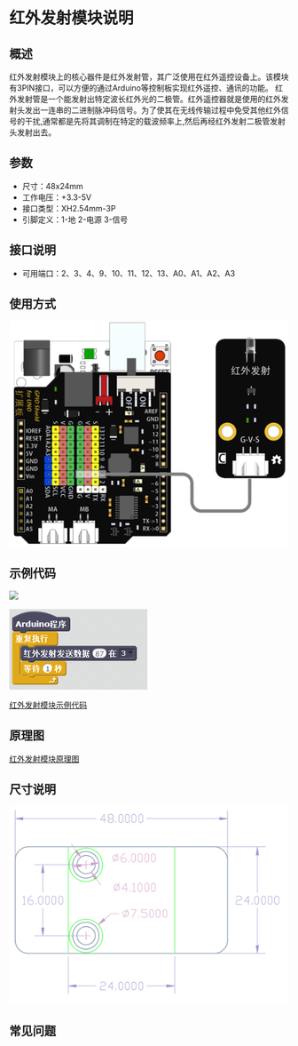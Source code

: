 # 红外发射模块说明   

## 概述
红外发射模块上的核心器件是红外发射管，其广泛使用在红外遥控设备上。该模块有3PIN接口，可以方便的通过Arduino等控制板实现红外遥控、通讯的功能。
红外发射管是一个能发射出特定波长红外光的二极管。红外遥控器就是使用的红外发射头发出一连串的二进制脉冲码信号。为了使其在无线传输过程中免受其他红外信号的干扰,通常都是先将其调制在特定的载波频率上,然后再经红外发射二极管发射头发射出去。

## 参数 
- 尺寸：48x24mm
- 工作电压：+3.3-5V
- 接口类型：XH2.54mm-3P
- 引脚定义：1-地 2-电源 3-信号

## 接口说明
- 可用端口：2、3、4、9、10、11、12、13、A0、A1、A2、A3

## 使用方式
![](./images/30.png)

## 示例代码
![](./images/76.png)

![](./images/55.png)
	
[红外发射模块示例代码](http://www.haohaodada.com/show.php?id=956377)

## 原理图
[红外发射模块原理图](https://github.com/Haohaodada-official/haohaodada-docs/blob/master/%E5%8E%9F%E7%90%86%E5%9B%BE/%E7%BA%A2%E5%A4%96%E5%8F%91%E5%B0%84%E6%A8%A1%E5%9D%97.pdf)

## 尺寸说明
![](./images/01.png)

## 常见问题